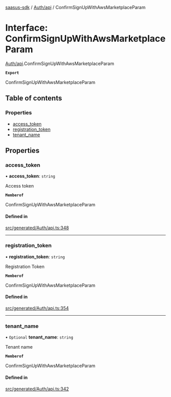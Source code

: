 [saasus-sdk](../README.md) / [Auth/api](../modules/Auth_api.md) / ConfirmSignUpWithAwsMarketplaceParam

# Interface: ConfirmSignUpWithAwsMarketplaceParam

[Auth/api](../modules/Auth_api.md).ConfirmSignUpWithAwsMarketplaceParam

**`Export`**

ConfirmSignUpWithAwsMarketplaceParam

## Table of contents

### Properties

- [access\_token](Auth_api.ConfirmSignUpWithAwsMarketplaceParam.md#access_token)
- [registration\_token](Auth_api.ConfirmSignUpWithAwsMarketplaceParam.md#registration_token)
- [tenant\_name](Auth_api.ConfirmSignUpWithAwsMarketplaceParam.md#tenant_name)

## Properties

### access\_token

• **access\_token**: `string`

Access token

**`Memberof`**

ConfirmSignUpWithAwsMarketplaceParam

#### Defined in

[src/generated/Auth/api.ts:348](https://github.com/saasus-platform/saasus-sdk-javascript/blob/2c78b0a/src/generated/Auth/api.ts#L348)

___

### registration\_token

• **registration\_token**: `string`

Registration Token

**`Memberof`**

ConfirmSignUpWithAwsMarketplaceParam

#### Defined in

[src/generated/Auth/api.ts:354](https://github.com/saasus-platform/saasus-sdk-javascript/blob/2c78b0a/src/generated/Auth/api.ts#L354)

___

### tenant\_name

• `Optional` **tenant\_name**: `string`

Tenant name

**`Memberof`**

ConfirmSignUpWithAwsMarketplaceParam

#### Defined in

[src/generated/Auth/api.ts:342](https://github.com/saasus-platform/saasus-sdk-javascript/blob/2c78b0a/src/generated/Auth/api.ts#L342)
